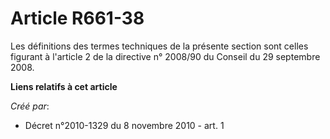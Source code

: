 # Article R661-38

Les définitions des termes techniques de la présente section sont celles figurant à l'article 2 de la directive n° 2008/90 du
Conseil du 29 septembre 2008.

**Liens relatifs à cet article**

_Créé par_:

  - Décret n°2010-1329         du 8 novembre 2010 - art. 1
